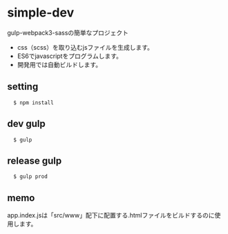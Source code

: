 # simple-dev
gulp-webpack3-sassの簡単なプロジェクト

- css（scss）を取り込むjsファイルを生成します。
- ES6でjavascriptをプログラムします。
- 開発用では自動ビルドします。

## setting
      $ npm install

## dev gulp
      $ gulp

## release gulp
      $ gulp prod

## memo
app.index.jsは「src/www」配下に配置する.htmlファイルをビルドするのに使用します。  
